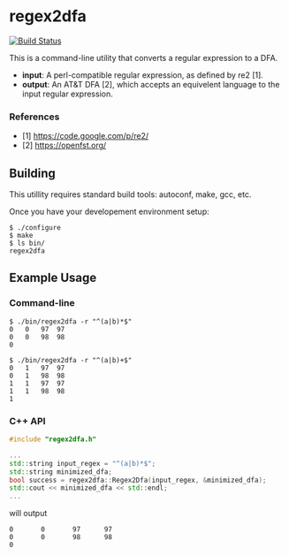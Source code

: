 regex2dfa
=========

[![Build Status](https://travis-ci.org/kpdyer/regex2dfa.svg?branch=master)](https://travis-ci.org/kpdyer/regex2dfa)

This is a command-line utility that converts a regular expression to a DFA.

* **input**: A perl-compatible regular expression, as defined by re2 [1].
* **output**: An AT&T DFA [2], which accepts an equivelent language to the input regular expression.

### References

* [1] https://code.google.com/p/re2/
* [2] https://openfst.org/

Building
--------

This utillity requires standard build tools: autoconf, make, gcc, etc.

Once you have your developement environment setup:

```
$ ./configure
$ make
$ ls bin/
regex2dfa
```

Example Usage
-------------

### Command-line

```
$ ./bin/regex2dfa -r "^(a|b)*$"
0	0	97	97
0	0	98	98
0
```

```
$ ./bin/regex2dfa -r "^(a|b)+$"
0	1	97	97
0	1	98	98
1	1	97	97
1	1	98	98
1
```

### C++ API

```C++
#include "regex2dfa.h"

...
std::string input_regex = "^(a|b)*$"; 
std::string minimized_dfa;
bool success = regex2dfa::Regex2Dfa(input_regex, &minimized_dfa);
std::cout << minimized_dfa << std::endl;
...
```

will output

```
0       0       97      97
0       0       98      98
0
```
